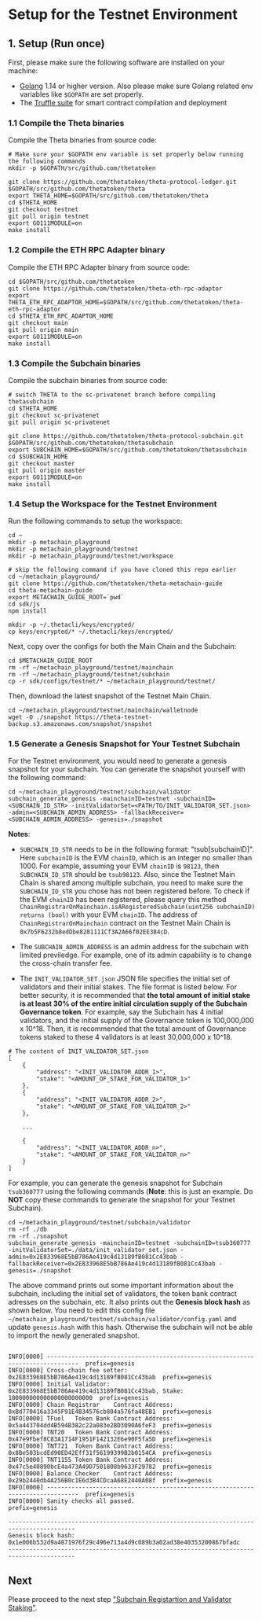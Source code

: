 # Setup for the Testnet Environment

## 1. Setup (Run once)

First, please make sure the following software are installed on your machine:
 - [Golang](https://go.dev/dl/) 1.14 or higher version. Also please make sure Golang related env variables like `$GOPATH` are set properly. 
 - The [Truffle suite](https://trufflesuite.com/docs/truffle/getting-started/installation/) for smart contract compilation and deployment

### 1.1 Compile the Theta binaries

Compile the Theta binaries from source code:

```shell
# Make sure your $GOPATH env variable is set properly below running the following commands
mkdir -p $GOPATH/src/github.com/thetatoken

git clone https://github.com/thetatoken/theta-protocol-ledger.git $GOPATH/src/github.com/thetatoken/theta
export THETA_HOME=$GOPATH/src/github.com/thetatoken/theta
cd $THETA_HOME
git checkout testnet
git pull origin testnet
export GO111MODULE=on
make install
```

### 1.2 Compile the ETH RPC Adapter binary

Compile the ETH RPC Adapter binary from source code:

```shell
cd $GOPATH/src/github.com/thetatoken
git clone https://github.com/thetatoken/theta-eth-rpc-adaptor
export THETA_ETH_RPC_ADAPTOR_HOME=$GOPATH/src/github.com/thetatoken/theta-eth-rpc-adaptor
cd $THETA_ETH_RPC_ADAPTOR_HOME
git checkout main
git pull origin main
export GO111MODULE=on
make install
```

### 1.3 Compile the Subchain binaries

Compile the subchain binaries from source code:

```shell
# switch THETA to the sc-privatenet branch before compiling thetasubchain
cd $THETA_HOME
git checkout sc-privatenet
git pull origin sc-privatenet

git clone https://github.com/thetatoken/theta-protocol-subchain.git $GOPATH/src/github.com/thetatoken/thetasubchain
export SUBCHAIN_HOME=$GOPATH/src/github.com/thetatoken/thetasubchain
cd $SUBCHAIN_HOME
git checkout master
git pull origin master
​export GO111MODULE=on
make install
```

### 1.4 Setup the Workspace for the Testnet Environment

Run the following commands to setup the workspace:

```shell
cd ~
mkdir -p metachain_playground
mkdir -p metachain_playground/testnet
mkdir -p metachain_playground/testnet/workspace

# skip the following command if you have cloned this repo earlier
cd ~/metachain_playground/
git clone https://github.com/thetatoken/theta-metachain-guide
cd theta-metachain-guide
export METACHAIN_GUIDE_ROOT=`pwd`
cd sdk/js
npm install

mkdir -p ~/.thetacli/keys/encrypted/
cp keys/encrypted/* ~/.thetacli/keys/encrypted/
```

Next, copy over the configs for both the Main Chain and the Subchain:

```shell
cd $METACHAIN_GUIDE_ROOT
rm -rf ~/metachain_playground/testnet/mainchain
rm -rf ~/metachain_playground/testnet/subchain
cp -r sdk/configs/testnet/* ~/metachain_playground/testnet/
```

Then, download the latest snapshot of the Testnet Main Chain.

```shell
cd ~/metachain_playground/testnet/mainchain/walletnode
wget -O ./snapshot https://theta-testnet-backup.s3.amazonaws.com/snapshot/snapshot
```

### 1.5 Generate a Genesis Snapshot for Your Testnet Subchain

For the Testnet environment, you would need to generate a genesis snapshot for your subchain. You can generate the snapshot yourself with the following command:

``` shell
cd ~/metachain_playground/testnet/subchain/validator
subchain_generate_genesis -mainchainID=testnet -subchainID=<SUBCHAIN_ID_STR> -initValidatorSet=<PATH/TO/INIT_VALIDATOR_SET.json> -admin=<SUBCHAIN_ADMIN_ADDRESS> -fallbackReceiver=<SUBCHAIN_ADMIN_ADDRESS> -genesis=./snapshot
```

**Notes**:

* `SUBCHAIN_ID_STR` needs to be in the following format: "tsub[subchainID]". Here `subchainID` is the EVM `chainID`, which is an integer no smaller than 1000. For example, assuming your EVM `chainID` is `98123`, then `SUBCHAIN_ID_STR` should be `tsub98123`. Also, since the Testnet Main Chain is shared among multiple subchain, you need to make sure the `SUBCHAIN_ID_STR` you chose has not been registered before. To check if the EVM `chainID` has been registered, please query this method `ChainRegistrarOnMainchain.isARegisteredSubchain(uint256 subchainID) returns (bool)` with your EVM `chainID`. The address of `ChainRegistrarOnMainchain` contract on the Testnet Main Chain is `0x7b5F6232b8edDbe8281111Cf3A2A66f02EE384cD`.

* The `SUBCHAIN_ADMIN_ADDRESS` is an admin address for the subchain with limited previledge. For example, one of its admin capability is to change the cross-chain transfer fee.

* The `INIT_VALIDATOR_SET.json` JSON file specifies the initial set of validators and their initial stakes. The file format is listed below. For better security, it is recommended that **the total amount of initial stake is at least 30% of the entire initial circulation supply of the Subchain Governance token**. For example, say the Subchain has 4 initial validators, and the initial supply of the Governance token is 100,000,000 x 10^18. Then, it is recommended that the total amount of Governance tokens staked to these 4 validators is at least 30,000,000 x 10^18.

```shell
# The content of INIT_VALIDATOR_SET.json
[
    {
        "address": "<INIT_VALIDATOR_ADDR_1>",
        "stake": "<AMOUNT_OF_STAKE_FOR_VALIDATOR_1>"
    },
    {
        "address": "<INIT_VALIDATOR_ADDR_2>",
        "stake": "<AMOUNT_OF_STAKE_FOR_VALIDATOR_2>"
    },
    
    ...

    {
        "address": "<INIT_VALIDATOR_ADDR_n>",
        "stake": "<AMOUNT_OF_STAKE_FOR_VALIDATOR_n>"
    }
]
```

For example, you can generate the genesis snapshot for Subchain `tsub360777` using the following commands (**Note**: this is just an example. Do **NOT** copy these commands to generate the snapshot for your Testnet Subchain).

```shell
cd ~/metachain_playground/testnet/subchain/validator
rm -rf ./db
rm -rf ./snapshot
subchain_generate_genesis -mainchainID=testnet -subchainID=tsub360777 -initValidatorSet=./data/init_validator_set.json -admin=0x2E833968E5bB786Ae419c4d13189fB081Cc43bab -fallbackReceiver=0x2E833968E5bB786Ae419c4d13189fB081Cc43bab -genesis=./snapshot
```

The above command prints out some important information about the subchain, including the initial set of validators, the token bank contract adresses on the subchain, etc. It also prints out the **Genesis block hash** as shown below. You need to edit this config file `~/metachain_playground/testnet/subchain/validator/config.yaml` and update `genesis.hash` with this hash. Otherwise the subchain will not be able to import the newly generated snapshot.

```

INFO[0000] -------------------------------------------------------------------------------  prefix=genesis
INFO[0000] Cross-chain fee setter: 0x2E833968E5bB786Ae419c4d13189fB081Cc43bab  prefix=genesis
INFO[0000] Initial Validator: 0x2E833968E5bB786Ae419c4d13189fB081Cc43bab, Stake: 100000000000000000000000  prefix=genesis
INFO[0000] Chain Registrar    Contract Address: 0xBd770416a3345F91E4B34576cb804a576fa48EB1  prefix=genesis
INFO[0000] TFuel   Token Bank Contract Address: 0x5a443704dd4B594B382c22a083e2BD3090A6feF3  prefix=genesis
INFO[0000] TNT20   Token Bank Contract Address: 0x47e9Fbef8C83A1714F1951F142132E6e90F5fa5D  prefix=genesis
INFO[0000] TNT721  Token Bank Contract Address: 0x8Be503bcdEd90ED42Eff31f56199399B2b0154CA  prefix=genesis
INFO[0000] TNT1155 Token Bank Contract Address: 0x47c5e40890bcE4a473A49D7501808b9633F29782  prefix=genesis
INFO[0000] Balance Checker    Contract Address: 0x29b2440db4A256B0c1E6d3B4CDcaA68E2440A08f  prefix=genesis
INFO[0000] -------------------------------------------------------------------------------  prefix=genesis
INFO[0000] Sanity checks all passed.                     prefix=genesis

-----------------------------------------------------------------------------------------
Genesis block hash: 0x1e006b532d9a4871976f29c496e713a4d9c089b3a02ad38e40353200867bfadc
-----------------------------------------------------------------------------------------
```

## Next

Please proceed to the next step ["Subchain Registartion and Validator Staking"](./2-register-and-staking.md).
